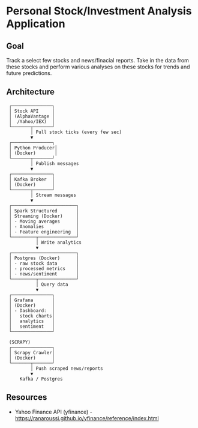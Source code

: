 # Personal Stock/Investment Analysis Application

## Goal

Track a select few stocks and news/finacial reports. Take in the data from these stocks and perform various analyses on these stocks for trends and future predictions. 

## Architecture 

```
 ┌───────────────┐
 │ Stock API     │
 │ (AlphaVantage │
 │  /Yahoo/IEX)  │
 └───────┬───────┘
         │ Pull stock ticks (every few sec)
         ▼
 ┌───────────────┐
 │ Python Producer│
 │ (Docker)       │
 └───────┬───────┘
         │ Publish messages
         ▼
 ┌───────────────┐
 │ Kafka Broker  │
 │ (Docker)      │
 └───────┬───────┘
         │ Stream messages
         ▼
 ┌────────────────────────┐
 │ Spark Structured       │
 │ Streaming (Docker)     │
 │ - Moving averages      │
 │ - Anomalies            │
 │ - Feature engineering  │
 └─────────┬──────────────┘
           │ Write analytics
           ▼
 ┌────────────────────────┐
 │ Postgres (Docker)      │
 │ - raw stock data       │
 │ - processed metrics    │
 │ - news/sentiment       │
 └─────────┬──────────────┘
           │ Query data
           ▼
 ┌───────────────┐
 │ Grafana       │
 │ (Docker)      │
 │ - Dashboard:  │
 │   stock charts│
 │   analytics   │
 │   sentiment   │
 └───────────────┘
 
 (SCRAPY)
 ┌───────────────┐
 │ Scrapy Crawler│
 │ (Docker)      │
 └───────┬───────┘
         │ Push scraped news/reports
         ▼
     Kafka / Postgres
```


## Resources

- Yahoo Finance API (yfinance) - https://ranaroussi.github.io/yfinance/reference/index.html 
